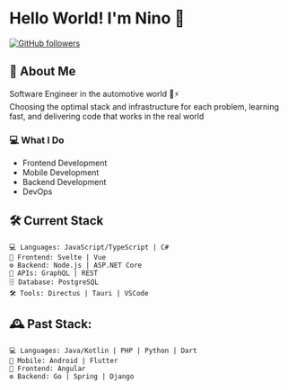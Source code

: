 # Hello World! I'm Nino 👋

[![GitHub followers](https://img.shields.io/github/followers/ninogjoni?label=Follow&style=social)](https://github.com/ninogjoni)

## 🚀 About Me
Software Engineer in the automotive world 🚗⚡  
Choosing the optimal stack and infrastructure for each problem, learning fast, and delivering code that works in the real world

### 💻 What I Do
- Frontend Development
- Mobile Development
- Backend Development
- DevOps 

## 🛠️ Current Stack
```text
💻 Languages: JavaScript/TypeScript | C#  
🎨 Frontend: Svelte | Vue  
⚙️ Backend: Node.js | ASP.NET Core
🔌 APIs: GraphQL | REST  
🗄️ Database: PostgreSQL  
🛠️ Tools: Directus | Tauri | VSCode
```

## 🕰 Past Stack:
```text
💻 Languages: Java/Kotlin | PHP | Python | Dart  
📱 Mobile: Android | Flutter
🎨 Frontend: Angular
⚙️ Backend: Go | Spring | Django
```
